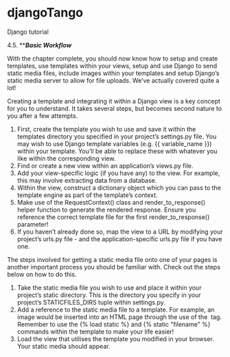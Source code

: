 djangoTango
===========

Django tutorial


4.5. *************************************************Basic Workflow***********************************************

With the chapter complete, you should now know how to setup and create templates, use templates within your views,
setup and use Django to send static media files, include images within your templates and setup Django’s static
media server to allow for file uploads. We’ve actually covered quite a lot!

Creating a template and integrating it within a Django view is a key concept for you to understand.
It takes several steps, but becomes second nature to you after a few attempts.

1)    First, create the template you wish to use and save it within the templates directory you specified in your
      project’s settings.py file. You may wish to use Django template variables (e.g. {{ variable_name }}) within your template.
      You’ll be able to replace these with whatever you like within the corresponding view.
2)    Find or create a new view within an application’s views.py file.
3)    Add your view-specific logic (if you have any) to the view. For example, this may involve extracting data 
      from a database.
4)    Within the view, construct a dictionary object which you can pass to the template engine as part of the template’s context.
5)    Make use of the RequestContext() class and render_to_response() helper function to generate the rendered response.
      Ensure you reference the correct template file for the first render_to_response() parameter!
6)    If you haven’t already done so, map the view to a URL by modifying your project’s urls.py file - and the
      application-specific urls.py file if you have one.

The steps involved for getting a static media file onto one of your pages is another important process you should be familiar with.
Check out the steps below on how to do this.

1)    Take the static media file you wish to use and place it within your project’s static directory. This is
      the directory you specify in your project’s STATICFILES_DIRS tuple within settings.py.
2)    Add a reference to the static media file to a template. For example, an image would be inserted into
      an HTML page through the use of the <img /> tag. Remember to use the {% load static %} and {% static "filename" %} commands
      within the template to make your life easier!
3)    Load the view that utilises the template you modified in your browser. Your static media should appear.
